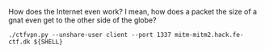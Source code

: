 How does the Internet even work? I mean, how does a packet the size of a gnat even get to the other side of the globe?

```
./ctfvpn.py --unshare-user client --port 1337 mitm-mitm2.hack.fe-ctf.dk ${SHELL}
```